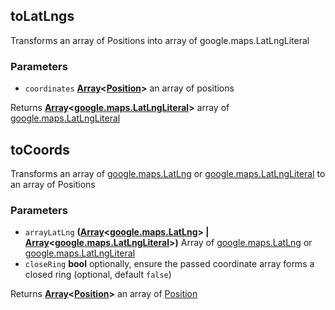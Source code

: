 <!-- Generated by documentation.js. Update this documentation by updating the source code. -->

## toLatLngs

Transforms an array of Positions into array of google.maps.LatLngLiteral

### Parameters

-   `coordinates` **[Array][1]&lt;[Position][2]>** an array of positions

Returns **[Array][1]&lt;[google.maps.LatLngLiteral][3]>** array of [google.maps.LatLngLiteral][4]

## toCoords

Transforms an array of [google.maps.LatLng][5] or [google.maps.LatLngLiteral][4] to an array of Positions

### Parameters

-   `arrayLatLng` **([Array][1]&lt;[google.maps.LatLng][6]> | [Array][1]&lt;[google.maps.LatLngLiteral][3]>)** Array of [google.maps.LatLng][5] or [google.maps.LatLngLiteral][4]
-   `closeRing` **bool** optionally, ensure the passed coordinate array forms a closed ring (optional, default `false`)

Returns **[Array][1]&lt;[Position][2]>** an array of [Position][7]

[1]: https://developer.mozilla.org/docs/Web/JavaScript/Reference/Global_Objects/Array

[2]: http://geojson.org/geojson-spec.html#positions

[3]: https://github.com/amenadiel/google-maps-documentation/blob/master/docs/LatLngLiteral.md

[4]: https://github.com/amenadiel/google-maps-documentation/blob/master/docs/LatLngLiteral.md

[5]: https://github.com/amenadiel/google-maps-documentation/blob/master/docs/LatLng.md

[6]: https://github.com/amenadiel/google-maps-documentation/blob/master/docs/LatLng.md

[7]: http://geojson.org/geojson-spec.html#positions
